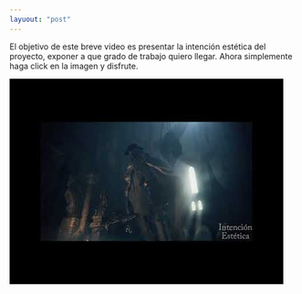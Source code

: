 ```yaml
---
layuout: "post"
---
```

El objetivo de este breve video es presentar la intención estética del proyecto, exponer a que grado de trabajo quiero llegar.
Ahora simplemente haga click en la imagen y disfrute.

[![Intención del Proyecto](\images\ImagenVideo.jpg)](https://youtu.be/AbRos2BqWes "Intención del Proyecto")
